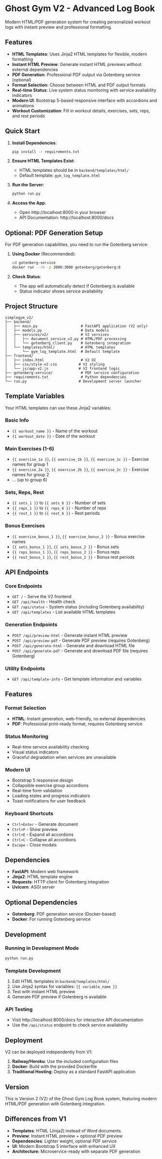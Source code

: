# Ghost Gym V2 - Advanced Log Book

Modern HTML/PDF generation system for creating personalized workout logs with instant preview and professional formatting.

## Features

- **HTML Templates**: Uses Jinja2 HTML templates for flexible, modern formatting
- **Instant HTML Preview**: Generate instant HTML previews without external dependencies
- **PDF Generation**: Professional PDF output via Gotenberg service (optional)
- **Format Selection**: Choose between HTML and PDF output formats
- **Real-time Status**: Live system status monitoring with service availability indicators
- **Modern UI**: Bootstrap 5-based responsive interface with accordions and animations
- **Workout Customization**: Fill in workout details, exercises, sets, reps, and rest periods

## Quick Start

1. **Install Dependencies**:
   ```bash
   pip install -r requirements.txt
   ```

2. **Ensure HTML Templates Exist**:
   - HTML templates should be in `backend/templates/html/`
   - Default template: `gym_log_template.html`

3. **Run the Server**:
   ```bash
   python run.py
   ```

4. **Access the App**:
   - Open http://localhost:8000 in your browser
   - API Documentation: http://localhost:8000/docs

## Optional: PDF Generation Setup

For PDF generation capabilities, you need to run the Gotenberg service:

1. **Using Docker** (Recommended):
   ```bash
   cd gotenberg-service
   docker run --rm -p 3000:3000 gotenberg/gotenberg:8
   ```

2. **Check Status**:
   - The app will automatically detect if Gotenberg is available
   - Status indicator shows service availability

## Project Structure

```
simplegym_v2/
├── backend/
│   ├── main.py                    # FastAPI application (V2 only)
│   ├── models.py                  # Data models
│   ├── services/v2/               # V2 services
│   │   ├── document_service_v2.py # HTML/PDF processing
│   │   └── gotenberg_client.py    # Gotenberg integration
│   └── templates/html/            # HTML templates
│       └── gym_log_template.html  # Default template
├── frontend/
│   ├── index.html                 # V2 UI
│   ├── css/style-v2.css          # V2 styling
│   └── js/app-v2.js              # V2 frontend logic
├── gotenberg-service/             # PDF service configuration
├── requirements.txt               # Python dependencies
└── run.py                        # Development server launcher
```

## Template Variables

Your HTML templates can use these Jinja2 variables:

### Basic Info
- `{{ workout_name }}` - Name of the workout
- `{{ workout_date }}` - Date of the workout

### Main Exercises (1-6)
- `{{ exercise_1a }}`, `{{ exercise_1b }}`, `{{ exercise_1c }}` - Exercise names for group 1
- `{{ exercise_2a }}`, `{{ exercise_2b }}`, `{{ exercise_2c }}` - Exercise names for group 2
- ... (up to group 6)

### Sets, Reps, Rest
- `{{ sets_1 }}` to `{{ sets_6 }}` - Number of sets
- `{{ reps_1 }}` to `{{ reps_6 }}` - Number of reps
- `{{ rest_1 }}` to `{{ rest_6 }}` - Rest periods

### Bonus Exercises
- `{{ exercise_bonus_1 }}`, `{{ exercise_bonus_2 }}` - Bonus exercise names
- `{{ sets_bonus_1 }}`, `{{ sets_bonus_2 }}` - Bonus sets
- `{{ reps_bonus_1 }}`, `{{ reps_bonus_2 }}` - Bonus reps
- `{{ rest_bonus_1 }}`, `{{ rest_bonus_2 }}` - Bonus rest periods

## API Endpoints

### Core Endpoints
- `GET /` - Serve the V2 frontend
- `GET /api/health` - Health check
- `GET /api/status` - System status (including Gotenberg availability)
- `GET /api/templates` - List available HTML templates

### Generation Endpoints
- `POST /api/preview-html` - Generate instant HTML preview
- `POST /api/preview-pdf` - Generate PDF preview (requires Gotenberg)
- `POST /api/generate-html` - Generate and download HTML file
- `POST /api/generate-pdf` - Generate and download PDF file (requires Gotenberg)

### Utility Endpoints
- `GET /api/template-info` - Get template information and variables

## Features

### Format Selection
- **HTML**: Instant generation, web-friendly, no external dependencies
- **PDF**: Professional print-ready format, requires Gotenberg service

### Status Monitoring
- Real-time service availability checking
- Visual status indicators
- Graceful degradation when services are unavailable

### Modern UI
- Bootstrap 5 responsive design
- Collapsible exercise group accordions
- Real-time form validation
- Loading states and progress indicators
- Toast notifications for user feedback

### Keyboard Shortcuts
- `Ctrl+Enter` - Generate document
- `Ctrl+P` - Show preview
- `Ctrl+E` - Expand all accordions
- `Ctrl+C` - Collapse all accordions
- `Escape` - Close modals

## Dependencies

- **FastAPI**: Modern web framework
- **Jinja2**: HTML template engine
- **Requests**: HTTP client for Gotenberg integration
- **Uvicorn**: ASGI server

## Optional Dependencies

- **Gotenberg**: PDF generation service (Docker-based)
- **Docker**: For running Gotenberg service

## Development

### Running in Development Mode
```bash
python run.py
```

### Template Development
1. Edit HTML templates in `backend/templates/html/`
2. Use Jinja2 syntax for variables: `{{ variable_name }}`
3. Test with instant HTML preview
4. Generate PDF preview if Gotenberg is available

### API Testing
- Visit http://localhost:8000/docs for interactive API documentation
- Use the `/api/status` endpoint to check service availability

## Deployment

V2 can be deployed independently from V1:

1. **Railway/Heroku**: Use the included configuration files
2. **Docker**: Build with the provided Dockerfile
3. **Traditional Hosting**: Deploy as a standard FastAPI application

## Version

This is Version 2 (V2) of the Ghost Gym Log Book system, featuring modern HTML/PDF generation with Gotenberg integration.

## Differences from V1

- **Templates**: HTML (Jinja2) instead of Word documents
- **Preview**: Instant HTML preview + optional PDF preview
- **Dependencies**: Lighter weight, optional PDF service
- **UI**: Modern Bootstrap 5 interface with enhanced UX
- **Architecture**: Microservice-ready with separate PDF generation
